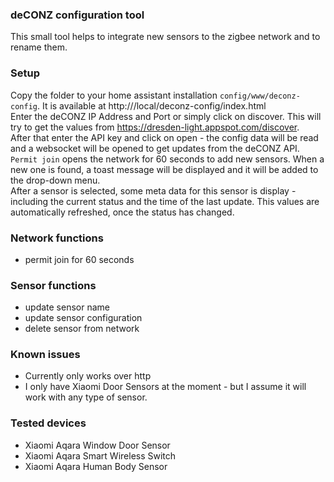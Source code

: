 ### deCONZ configuration tool ###

This small tool helps to integrate new sensors to the zigbee network and to rename them.

### Setup ###

Copy the folder to your home assistant installation  `config/www/deconz-config`. It is available at http://<your-hass>/local/deconz-config/index.html  
Enter the deCONZ IP Address and Port or simply click on discover. This will try to get the values from https://dresden-light.appspot.com/discover.  
After that enter the API key and click on open - the config data will be read and a websocket will be opened to get updates from the deCONZ API.  
`Permit join` opens the network for 60 seconds to add new sensors. When a new one is found, a toast message will be displayed and it will be added to the drop-down menu.  
After a sensor is selected, some meta data for this sensor is display - including the current status and the time of the last update. This values are automatically refreshed, once the status has changed.  

### Network functions ###
- permit join for 60 seconds

### Sensor functions ###
- update sensor name
- update sensor configuration
- delete sensor from network

### Known issues  ###
- Currently only works over http
- I only have Xiaomi Door Sensors at the moment - but I assume it will work with any type of sensor.

### Tested devices ###
- Xiaomi Aqara Window Door Sensor
- Xiaomi Aqara Smart Wireless Switch
- Xiaomi Aqara Human Body Sensor

